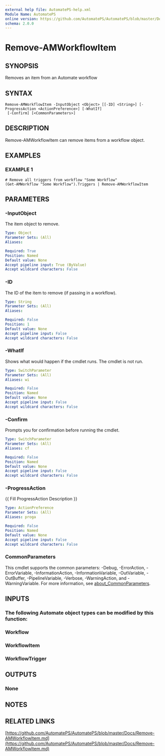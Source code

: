 ```yaml
---
external help file: AutomatePS-help.xml
Module Name: AutomatePS
online version: https://github.com/AutomatePS/AutomatePS/blob/master/Docs/Remove-AMWorkflowItem.md
schema: 2.0.0
---
```


# Remove-AMWorkflowItem

## SYNOPSIS
Removes an item from an Automate workflow

## SYNTAX

```
Remove-AMWorkflowItem -InputObject <Object> [[-ID] <String>] [-ProgressAction <ActionPreference>] [-WhatIf]
 [-Confirm] [<CommonParameters>]
```

## DESCRIPTION
Remove-AMWorkflowItem can remove items from a workflow object.

## EXAMPLES

### EXAMPLE 1
```
# Remove all triggers from workflow "Some Workflow"
(Get-AMWorkflow "Some Workflow").Triggers | Remove-AMWorkflowItem
```

## PARAMETERS

### -InputObject
The item object to remove.

```yaml
Type: Object
Parameter Sets: (All)
Aliases:

Required: True
Position: Named
Default value: None
Accept pipeline input: True (ByValue)
Accept wildcard characters: False
```

### -ID
The ID of the item to remove (if passing in a workflow).

```yaml
Type: String
Parameter Sets: (All)
Aliases:

Required: False
Position: 1
Default value: None
Accept pipeline input: False
Accept wildcard characters: False
```

### -WhatIf
Shows what would happen if the cmdlet runs.
The cmdlet is not run.

```yaml
Type: SwitchParameter
Parameter Sets: (All)
Aliases: wi

Required: False
Position: Named
Default value: None
Accept pipeline input: False
Accept wildcard characters: False
```

### -Confirm
Prompts you for confirmation before running the cmdlet.

```yaml
Type: SwitchParameter
Parameter Sets: (All)
Aliases: cf

Required: False
Position: Named
Default value: None
Accept pipeline input: False
Accept wildcard characters: False
```

### -ProgressAction
{{ Fill ProgressAction Description }}

```yaml
Type: ActionPreference
Parameter Sets: (All)
Aliases: proga

Required: False
Position: Named
Default value: None
Accept pipeline input: False
Accept wildcard characters: False
```

### CommonParameters
This cmdlet supports the common parameters: -Debug, -ErrorAction, -ErrorVariable, -InformationAction, -InformationVariable, -OutVariable, -OutBuffer, -PipelineVariable, -Verbose, -WarningAction, and -WarningVariable. For more information, see [about_CommonParameters](http://go.microsoft.com/fwlink/?LinkID=113216).

## INPUTS

### The following Automate object types can be modified by this function:
### Workflow
### WorkflowItem
### WorkflowTrigger
## OUTPUTS

### None
## NOTES

## RELATED LINKS

[https://github.com/AutomatePS/AutomatePS/blob/master/Docs/Remove-AMWorkflowItem.md](https://github.com/AutomatePS/AutomatePS/blob/master/Docs/Remove-AMWorkflowItem.md)

